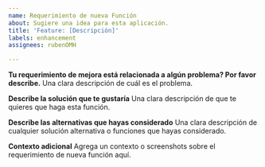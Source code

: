 ```yaml
---
name: Requerimiento de nueva Función
about: Sugiere una idea para esta aplicación.
title: 'Feature: [Descripción]'
labels: enhancement
assignees: rubenOMH

---
```


**Tu requerimiento de mejora está relacionada a algún problema? Por favor describe.**
Una clara descripción de cuál es el problema.

**Describe la solución que te gustaría**
Una clara descripción de que te quieres que haga esta función.

**Describe las alternativas que hayas considerado**
Una clara descripción de cualquier solución alternativa o funciones que hayas considerado.

**Contexto adicional**
Agrega un contexto o screenshots sobre el requerimiento de nueva función aquí.
